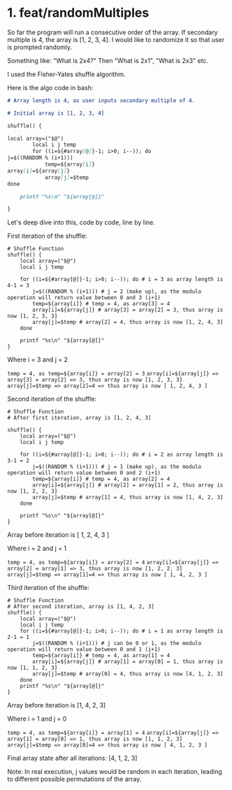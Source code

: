# 1. feat/randomMultiples

So far the program will run a consecutive order of the array. If secondary multiple is 4, the array is [1, 2, 3, 4]. I would like to randomize it so that user is prompted randomly.

Something like: "What is 2x4?" Then "What is 2x1", "What is 2x3" etc.

I used the Fisher-Yates shuffle algorithm.

Here is the algo code in bash:

```markdown
# Array length is 4, as user inputs secondary multiple of 4.

# Initial array is [1, 2, 3, 4]

shuffle() {

local array=("$@")
        local i j temp
        for ((i=${#array[@]}-1; i>0; i--)); do
j=$((RANDOM % (i+1)))
            temp=${array[i]}
array[i]=${array[j]}
            array[j]=$temp
done

    printf "%s\n" "${array[@]}"

}
```

Let's deep dive into this, code by code, line by line.

First iteration of the shuffle:

```
# Shuffle Function
shuffle() {
    local array=("$@")
    local i j temp

    for ((i=${#array[@]}-1; i>0; i--)); do # i = 3 as array length is 4-1 = 3
        j=$((RANDOM % (i+1))) # j = 2 (make up), as the modulo operation will return value between 0 and 3 (i+1)
        temp=${array[i]} # temp = 4, as array[3] = 4
        array[i]=${array[j]} # array[3] = array[2] = 3, thus array is now [1, 2, 3, 3]
        array[j]=$temp # array[2] = 4, thus array is now [1, 2, 4, 3]
    done

    printf "%s\n" "${array[@]}"
}
```

Where i = 3 and j = 2

`temp = 4, as temp=${array[i]} = array[2] = 3`
`array[i]=${array[j]} => array[3] = array[2] => 3, thus array is now [1, 2, 3, 3]`
`array[j]=$temp => array[2]=4 => thus array is now [ 1, 2, 4, 3 ]`

Second iteration of the shuffle:

```
# Shuffle Function
# After first iteration, array is [1, 2, 4, 3]

shuffle() {
    local array=("$@")
    local i j temp

    for ((i=${#array[@]}-1; i>0; i--)); do # i = 2 as array length is 3-1 = 2
        j=$((RANDOM % (i+1))) # j = 1 (make up), as the modulo operation will return value between 0 and 2 (i+1)
        temp=${array[i]} # temp = 4, as array[2] = 4
        array[i]=${array[j]} # array[2] = array[1] = 2, thus array is now [1, 2, 2, 3]
        array[j]=$temp # array[1] = 4, thus array is now [1, 4, 2, 3]
    done

    printf "%s\n" "${array[@]}"
}
```

Array before iteration is [ 1, 2, 4, 3 ]

Where i = 2 and j = 1

`temp = 4, as temp=${array[i]} = array[2] = 4`
`array[i]=${array[j]} => array[2] = array[1] => 3, thus array is now [1, 2, 2, 3]`
`array[j]=$temp => array[1]=4 => thus array is now [ 1, 4, 2, 3 ]`

Third iteration of the shuffle:

```
# Shuffle Function
# After second iteration, array is [1, 4, 2, 3]
shuffle() {
    local array=("$@")
    local i j temp
    for ((i=${#array[@]}-1; i>0; i--)); do # i = 1 as array length is 2-1 = 1
        j=$((RANDOM % (i+1))) # j can be 0 or 1, as the modulo operation will return value between 0 and 1 (i+1)
        temp=${array[i]} # temp = 4, as array[1] = 4
        array[i]=${array[j]} # array[1] = array[0] = 1, thus array is now [1, 1, 2, 3]
        array[j]=$temp # array[0] = 4, thus array is now [4, 1, 2, 3]
    done
    printf "%s\n" "${array[@]}"
}
```

Array before iteration is [1, 4, 2, 3]

Where i = 1 and j = 0

`temp = 4, as temp=${array[i]} = array[1] = 4`
`array[i]=${array[j]} => array[1] = array[0] => 1, thus array is now [1, 1, 2, 3]`
`array[j]=$temp => array[0]=4 => thus array is now [ 4, 1, 2, 3 ]`

Final array state after all iterations: [4, 1, 2, 3]

Note: In real execution, j values would be random in each iteration, leading to different possible permutations of the array.
